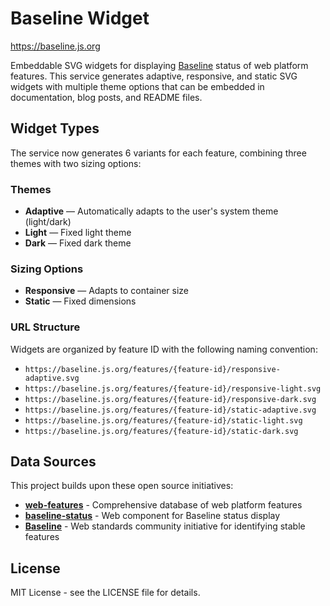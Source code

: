 # Baseline Widget

https://baseline.js.org

Embeddable SVG widgets for displaying [Baseline](https://web.dev/baseline/) status of web platform features. This service generates adaptive, responsive, and static SVG widgets with multiple theme options that can be embedded in documentation, blog posts, and README files.

## Widget Types

The service now generates 6 variants for each feature, combining three themes with two sizing options:

### Themes

- **Adaptive** — Automatically adapts to the user's system theme (light/dark)
- **Light** — Fixed light theme
- **Dark** — Fixed dark theme

### Sizing Options

- **Responsive** — Adapts to container size
- **Static** — Fixed dimensions

### URL Structure

Widgets are organized by feature ID with the following naming convention:

- `https://baseline.js.org/features/{feature-id}/responsive-adaptive.svg`
- `https://baseline.js.org/features/{feature-id}/responsive-light.svg`
- `https://baseline.js.org/features/{feature-id}/responsive-dark.svg`
- `https://baseline.js.org/features/{feature-id}/static-adaptive.svg`
- `https://baseline.js.org/features/{feature-id}/static-light.svg`
- `https://baseline.js.org/features/{feature-id}/static-dark.svg`

## Data Sources

This project builds upon these open source initiatives:

- **[web-features](https://github.com/web-platform-dx/web-features)** - Comprehensive database of web platform features
- **[baseline-status](https://github.com/web-platform-dx/baseline-status)** - Web component for Baseline status display
- **[Baseline](https://web.dev/baseline/)** - Web standards community initiative for identifying stable features

## License

MIT License - see the LICENSE file for details.
